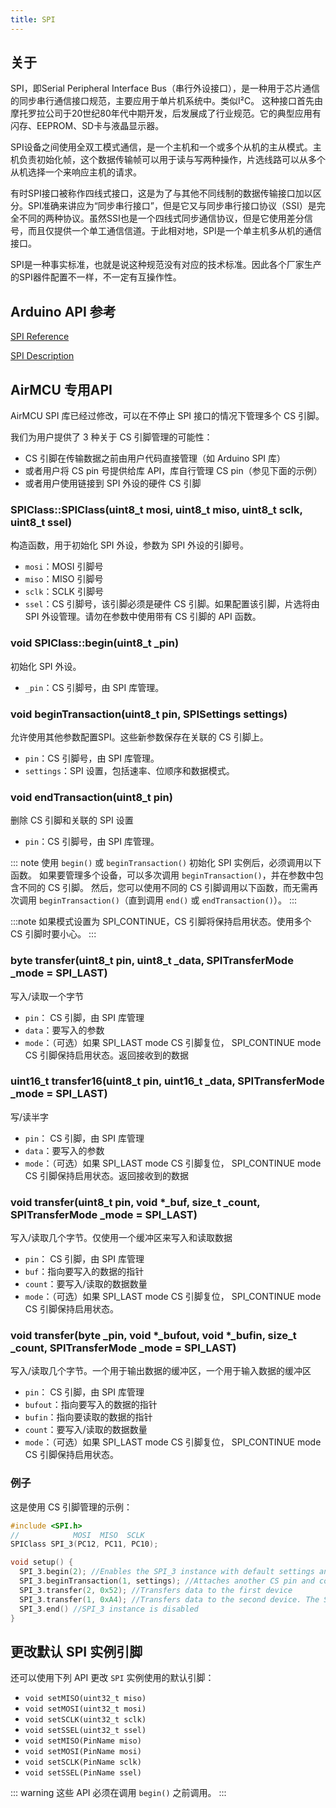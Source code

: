 ```yaml
---
title: SPI
---
```


## 关于

SPI，即Serial Peripheral Interface Bus（串行外设接口），是一种用于芯片通信的同步串行通信接口规范，主要应用于单片机系统中。类似I²C。 这种接口首先由摩托罗拉公司于20世纪80年代中期开发，后发展成了行业规范。它的典型应用有闪存、EEPROM、SD卡与液晶显示器。

SPI设备之间使用全双工模式通信，是一个主机和一个或多个从机的主从模式。主机负责初始化帧，这个数据传输帧可以用于读与写两种操作，片选线路可以从多个从机选择一个来响应主机的请求。

有时SPI接口被称作四线式接口，这是为了与其他不同线制的数据传输接口加以区分。SPI准确来讲应为“同步串行接口”，但是它又与同步串行接口协议（SSI）是完全不同的两种协议。虽然SSI也是一个四线式同步通信协议，但是它使用差分信号，而且仅提供一个单工通信信道。于此相对地，SPI是一个单主机多从机的通信接口。

SPI是一种事实标准，也就是说这种规范没有对应的技术标准。因此各个厂家生产的SPI器件配置不一样，不一定有互操作性。 

## Arduino API 参考

[SPI Reference](https://www.arduino.cc/reference/en/language/functions/communication/spi/)

[SPI Description](https://docs.arduino.cc/learn/communication/spi)

## AirMCU 专用API

AirMCU SPI 库已经过修改，可以在不停止 SPI 接口的情况下管理多个 CS 引脚。

我们为用户提供了 3 种关于 CS 引脚管理的可能性：

- CS 引脚在传输数据之前由用户代码直接管理（如 Arduino SPI 库）
- 或者用户将 CS pin 号提供给库 API，库自行管理 CS pin（参见下面的示例）
- 或者用户使用链接到 SPI 外设的硬件 CS 引脚

### SPIClass::SPIClass(uint8_t mosi, uint8_t miso, uint8_t sclk, uint8_t ssel)

构造函数，用于初始化 SPI 外设，参数为 SPI 外设的引脚号。

- `mosi`：MOSI 引脚号
- `miso`：MISO 引脚号
- `sclk`：SCLK 引脚号
- `ssel`：CS 引脚号，该引脚必须是硬件 CS 引脚。如果配置该引脚，片选将由 SPI 外设管理。请勿在参数中使用带有 CS 引脚的 API 函数。

### void SPIClass::begin(uint8_t _pin)

初始化 SPI 外设。

- `_pin`：CS 引脚号，由 SPI 库管理。

### void beginTransaction(uint8_t pin, SPISettings settings)

允许使用其他参数配置SPI。这些新参数保存在关联的 CS 引脚上。

- `pin`：CS 引脚号，由 SPI 库管理。
- `settings`：SPI 设置，包括速率、位顺序和数据模式。

### void endTransaction(uint8_t pin)

删除 CS 引脚和关联的 SPI 设置

- `pin`：CS 引脚号，由 SPI 库管理。

::: note
使用 `begin()` 或 `beginTransaction()` 初始化 SPI 实例后，必须调用以下函数。
如果要管理多个设备，可以多次调用 `beginTransaction()`，并在参数中包含不同的 CS 引脚。
然后，您可以使用不同的 CS 引脚调用以下函数，而无需再次调用 `beginTransaction()`（直到调用 `end()` 或 `endTransaction()`）。
:::

:::note
如果模式设置为 SPI_CONTINUE，CS 引脚将保持启用状态。使用多个 CS 引脚时要小心。
:::


### byte transfer(uint8_t pin, uint8_t _data, SPITransferMode _mode = SPI_LAST)

写入/读取一个字节

- `pin`： CS 引脚，由 SPI 库管理
- `data`：要写入的参数
- `mode`：（可选）如果 SPI_LAST mode CS 引脚复位， SPI_CONTINUE mode CS 引脚保持启用状态。返回接收到的数据

### uint16_t transfer16(uint8_t pin, uint16_t _data, SPITransferMode _mode = SPI_LAST)

写/读半字

- `pin`： CS 引脚，由 SPI 库管理
- `data`：要写入的参数
- `mode`：（可选）如果 SPI_LAST mode CS 引脚复位， SPI_CONTINUE mode CS 引脚保持启用状态。返回接收到的数据

### void transfer(uint8_t pin, void *_buf, size_t _count, SPITransferMode _mode = SPI_LAST)

写入/读取几个字节。仅使用一个缓冲区来写入和读取数据

- `pin`： CS 引脚，由 SPI 库管理
- `buf`：指向要写入的数据的指针
- `count`：要写入/读取的数据数量
- `mode`：（可选）如果 SPI_LAST mode CS 引脚复位， SPI_CONTINUE mode CS 引脚保持启用状态。

### void transfer(byte _pin, void *_bufout, void *_bufin, size_t _count, SPITransferMode _mode = SPI_LAST)

写入/读取几个字节。一个用于输出数据的缓冲区，一个用于输入数据的缓冲区

- `pin`： CS 引脚，由 SPI 库管理
- `bufout`：指向要写入的数据的指针
- `bufin`：指向要读取的数据的指针
- `count`：要写入/读取的数据数量
- `mode`：（可选）如果 SPI_LAST mode CS 引脚复位， SPI_CONTINUE mode CS 引脚保持启用状态。

### 例子

这是使用 CS 引脚管理的示例：

```cpp
#include <SPI.h>
//            MOSI  MISO  SCLK
SPIClass SPI_3(PC12, PC11, PC10);

void setup() {
  SPI_3.begin(2); //Enables the SPI_3 instance with default settings and attaches the CS pin  
  SPI_3.beginTransaction(1, settings); //Attaches another CS pin and configure the SPI_3 instance with other settings  
  SPI_3.transfer(2, 0x52); //Transfers data to the first device
  SPI_3.transfer(1, 0xA4); //Transfers data to the second device. The SPI_3 instance is configured with the right settings  
  SPI_3.end() //SPI_3 instance is disabled
}
```

## 更改默认 SPI 实例引脚

还可以使用下列 API 更改 `SPI` 实例使用的默认引脚：

- `void setMISO(uint32_t miso)`
- `void setMOSI(uint32_t mosi)`
- `void setSCLK(uint32_t sclk)`
- `void setSSEL(uint32_t ssel)`
- `void setMISO(PinName miso)`
- `void setMOSI(PinName mosi)`
- `void setSCLK(PinName sclk)`
- `void setSSEL(PinName ssel)`

::: warning
这些 API 必须在调用 `begin()` 之前调用。
:::

